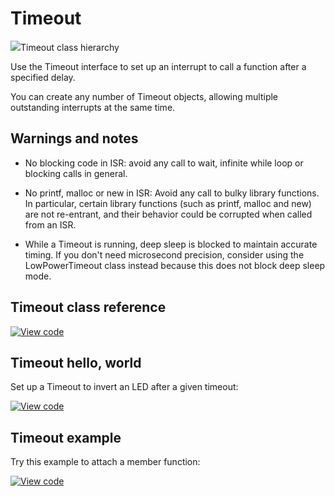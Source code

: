# Timeout

<span class="images">![](https://os.mbed.com/docs/mbed-os/development/mbed-os-api-doxy/classmbed_1_1_timeout.png)<span>Timeout class hierarchy</span></span>

Use the Timeout interface to set up an interrupt to call a function after a specified delay.

You can create any number of Timeout objects, allowing multiple outstanding interrupts at the same time.

## Warnings and notes

* No blocking code in ISR: avoid any call to wait, infinite while loop or blocking calls in general.

* No printf, malloc or new in ISR: Avoid any call to bulky library functions. In particular, certain library functions (such as printf, malloc and new) are not re-entrant, and their behavior could be corrupted when called from an ISR.

* While a Timeout is running, deep sleep is blocked to maintain accurate timing. If you don't need microsecond precision, consider using the LowPowerTimeout class instead because this does not block deep sleep mode.

## Timeout class reference

[![View code](https://www.mbed.com/embed/?type=library)](https://os.mbed.com/docs/mbed-os/development/mbed-os-api-doxy/classmbed_1_1_timeout.html)

## Timeout hello, world

Set up a Timeout to invert an LED after a given timeout:

[![View code](https://www.mbed.com/embed/?url=https://github.com/ARMmbed/mbed-os-snippet-Timeout_HelloWorld/tree/v6.11)](https://github.com/ARMmbed/mbed-os-snippet-Timeout_HelloWorld/blob/v6.11/main.cpp)

## Timeout example

Try this example to attach a member function:

[![View code](https://www.mbed.com/embed/?url=https://github.com/ARMmbed/mbed-os-snippet-Timeout_Example/tree/v6.11)](https://github.com/ARMmbed/mbed-os-snippet-Timeout_Example/blob/v6.11/main.cpp)

